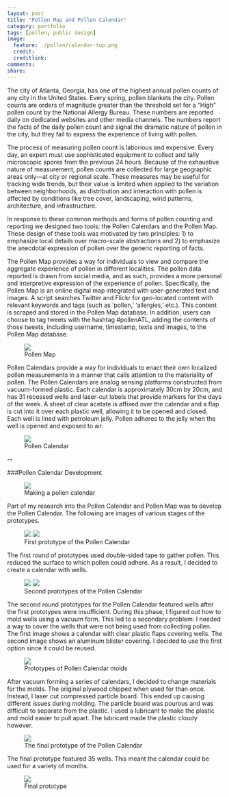 ```yaml
---
layout: post
title: "Pollen Map and Pollen Calendar"
category: portfolio
tags: [pollen, public design]
image:
  feature: ./pollen/calendar-top.png
  credit: 
  creditlink: 
comments: 
share: 
---
```


The city of Atlanta, Georgia, has one of the highest annual pollen counts of any city in the United States. Every spring, pollen blankets the city. Pollen counts are orders of magnitude greater than the threshold set for a “High” pollen count by the National Allergy Bureau. These numbers are reported daily on dedicated websites and other media channels. The numbers report the facts of the daily pollen count and signal the dramatic nature of pollen in the city, but they fail to express the experience of living with pollen.

The process of measuring pollen count is laborious and expensive. Every day, an expert must use sophisticated equipment to collect and tally microscopic spores from the previous 24 hours. Because of the exhaustive nature of measurement, pollen counts are collected for large geographic areas only—at city or regional scale. These measures may be useful for tracking wide trends, but their value is limited when applied to the variation between neighborhoods, as distribution and interaction with pollen is affected by conditions like tree cover, landscaping, wind patterns, architecture, and infrastructure.

In response to these common methods and forms of pollen counting and reporting we designed two tools: the Pollen Calendars and the Pollen Map. These design of these tools was motivated by two principles: 1) to emphasize local details over macro-scale abstractions and 2) to emphasize the anecdotal expression of pollen over the generic reporting of facts.

The Pollen Map provides a way for individuals to view and compare the aggregate experience of pollen in different localities. The pollen data reported is drawn from social media, and as such, provides a more personal and interpretive expression of the experience of pollen. Specifically, the Pollen Map is an online digital map integrated with user-generated text and images. A script searches Twitter and Flickr for geo-located content with relevant keywords and tags (such as ‘pollen,’ ‘allergies,’ etc.). This content is scraped and stored in the Pollen Map database. In addition, users can choose to tag tweets with the hashtag #pollenATL, adding the contents of those tweets, including username, timestamp, texts and images, to the Pollen Map database.

<figure>
	<img src="/images/pollen/map.jpg">
	<figcaption>Pollen Map</figcaption>
</figure>

Pollen Calendars provide a way for individuals to enact their own localized pollen measurements in a manner that calls attention to the materiality of pollen. The Pollen Calendars are analog sensing platforms constructed from vacuum-formed plastic. Each calendar is approximately 30cm by 20cm, and has 31 recessed wells and laser-cut labels that provide markers for the days of the week. A sheet of clear acetate is affixed over the calendar and a flap is cut into it over each plastic well, allowing it to be opened and closed. Each well is lined with petroleum jelly. Pollen adheres to the jelly when the well is opened and exposed to air.

<figure>
	<img src="/images/pollen/calendar.jpg">
	<figcaption>Pollen Calendar</figcaption>
</figure>

--

###Pollen Calendar Development

<figure>
	<img src="/images/pollen/pollen-process/process-1.jpg">
	<figcaption>Making a pollen calendar</figcaption>
</figure>

Part of my research into the Pollen Calendar and Pollen Map was to develop the Pollen Calendar. The following are images of various stages of the prototypes.

<figure class="half">
	<img src="/images/pollen/pollen-process/process-2-1.jpg">
	<img src="/images/pollen/pollen-process/process-2-2.jpg">
	<figcaption>First prototype of the Pollen Calendar</figcaption>
</figure>

The first round of prototypes used double-sided tape to gather pollen. This reduced the surface to which pollen could adhere. As a result, I decided to create a calendar with wells.

<figure class="half">
	<img src="/images/pollen/pollen-process/process-3.jpg">
	<img src="/images/pollen/pollen-process/process-5.jpg">
	<figcaption>Second prototypes of the Pollen Calendar</figcaption>
</figure>

The second round prototypes for the Pollen Calendar featured wells after the first prototypes were insufficient. During this phase, I figured out how to mold wells using a vacuum form. This led to a secondary problem: I needed a way to cover the wells that were not being used from collecting pollen. The first image shows a calendar with clear plastic flaps covering wells. The second image shows an aluminum blister covering. I decided to use the first option since it could be reused.

<figure>
	<img src="/images/pollen/pollen-process/process-4.jpg">
	<figcaption>Prototypes of Pollen Calendar molds</figcaption>
</figure>

After vacuum forming a series of calendars, I decided to change materials for the molds. The original plywood chipped when used for than once. Instead, I laser cut compressed particle board. This ended up causing different issues during molding. The particle board was pourous and was difficult to separate from the plastic. I used a lubricant to make the plastic and mold easier to pull apart. The lubricant made the plastic cloudy however.

<figure>
	<img src="/images/pollen/pollen-process/process-6.jpg">
	<figcaption>The final prototype of the Pollen Calendar</figcaption>
</figure>

The final prototype featured 35 wells. This meant the calendar could be used for a variety of months.

<figure>
	<img src="/images/pollen/pollen-process/process-final-img.jpg">
	<figcaption>Final prototype</figcaption>
</figure>